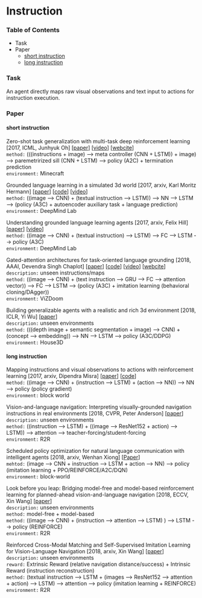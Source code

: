 # Instruction

### Table of Contents
- Task
- Paper
  - <a href="#short">short instruction</a>
  - <a href="#long">long instruction</a>

### Task
An agent directly maps raw visual observations and text input to actions for instruction execution.

### Paper

#### <a name="short">short instruction</a>

Zero-shot task generalization with multi-task deep reinforcement learning \[2017, ICML, Junhyuk Oh\] \[[paper](https://arxiv.org/pdf/1706.05064.pdf)\] \[[video](https://sites.google.com/a/umich.edu/junhyuk-oh/task-generalization)\] \[[webcite](https://sites.google.com/a/umich.edu/junhyuk-oh/task-generalization)\]<br/>
`method:` (((instructions + image) --> meta controller (CNN + LSTM)) + image) --> paremetrirized sill (CNN + LSTM) --> policy (A2C) + termination prediction<br/>
`environment:` Minecraft

Grounded language learning in a simulated 3d world \[2017, arxiv, Karl Moritz Hermann\] \[[paper](https://arxiv.org/pdf/1706.06551.pdf)\] \[[code](https://github.com/dai-dao/Grounded-Language-Learning-in-Pytorch)\] \[[video](https://www.youtube.com/watch?v=wJjdu1bPJ04&feature=youtu.be)\]<br/>
`method:` ((image --> CNN) + (textual instruction --> LSTM)) --> NN --> LSTM --> (policy (A3C) + autoencoder auxiliary task + language      prediction)<br/>
`environment:` DeepMind Lab

Understanding grounded language learning agents \[2017, arxiv, Felix Hill\] \[[paper](https://arxiv.org/pdf/1710.09867.pdf)\] \[[video](https://www.youtube.com/watch?v=9vY8D4wuEV0)\]<br/>
`method:` ((image --> CNN) + (textual instruction) --> LSTM) --> FC --> LSTM --> policy (A3C)<br/>
`environment:` DeepMind Lab

Gated-attention architectures for task-oriented language grounding \[2018, AAAI, Devendra Singh Chaplot\] \[[paper](https://www.aaai.org/ocs/index.php/AAAI/AAAI18/paper/viewFile/17425/16578)\] \[[code](https://github.com/devendrachaplot/DeepRL-Grounding)\] \[[video](https://github.com/devendrachaplot/DeepRL-Grounding)\] \[[webcite](https://sites.google.com/view/gated-attention/home)\]<br/>
`description:` unseen instructions/maps<br/>
`method:` ((image --> CNN) + (text instruction --> GRU --> FC --> attention vector)) --> FC --> LSTM --> (policy (A3C) + imitation learning (behavioral cloning/DAgger))<br/>
`environment:` ViZDoom

Building generalizable agents with a realistic and rich 3d environment \[2018, ICLR, Yi Wu\] \[[paper](https://arxiv.org/pdf/1801.02209.pdf?utm_content=buffer53a22&utm_medium=social&utm_source=twitter.com&utm_campaign=buffer)\]<br/>
`description:` unseen environments<br/>
`method:` (((depth image + semantic segmentation + image) --> CNN) + (concept --> embedding)) --> NN --> LSTM --> policy (A3C/DDPG)<br/>
`environment:` House3D

#### <a name="long">long instruction</a>

Mapping instructions and visual observations to actions with reinforcement learning \[2017, arxiv, Dipendra Misra\] \[[paper](https://arxiv.org/pdf/1704.08795.pdf)\] \[[code](https://github.com/lil-lab/blocks)\]<br/>
`method:` ((image --> CNN) + (instruction --> LSTM) + (action --> NN)) --> NN --> policy (policy gradient)<br/>
`environment:` block world

Vision-and-language navigation: Interpreting visually-grounded navigation instructions in real environments \[2018, CVPR, Peter Anderson\] \[[paper](http://openaccess.thecvf.com/content_cvpr_2018/papers/Anderson_Vision-and-Language_Navigation_Interpreting_CVPR_2018_paper.pdf)\]<br/>
`description:` unseen environments<br/>
`method:` ((instruction --> LSTM) + ((image --> ResNet152 + action) --> LSTM)) --> attention --> teacher-forcing/student-forcing<br/>
`environment:` R2R

Scheduled policy optimization for natural language communication with intelligent agents \[2018, arxiv, Wenhan Xiong\] \[[Paper](https://arxiv.org/pdf/1806.06187.pdf)\]<br/>
`mehtod:` (image --> CNN + instruction --> LSTM + action --> NN) --> policy (imitation learning + PPO/REINFORCE/A2C/DQN)<br/>
`environment:` block-world

Look before you leap: Bridging model-free and model-based reinforcement learning for planned-ahead vision-and-language navigation \[2018, ECCV, Xin Wang\] \[[paper](http://openaccess.thecvf.com/content_ECCV_2018/papers/Xin_Wang_Look_Before_You_ECCV_2018_paper.pdf)\]<br/>
`description:` unseen environments<br/>
`method:` model-free + model-based<br/>
`method:` ((image --> CNN) + (instruction --> attention --> LSTM) ) --> LSTM --> policy (REINFORCE)<br/>
`environment:` R2R

Reinforced Cross-Modal Matching and Self-Supervised Imitation Learning for Vision-Language Navigation \[2018, arxiv, Xin Wang\] \[[paper](https://arxiv.org/pdf/1811.10092.pdf)\]<br/>
`description:` unseen environments<br/>
`reward:` Extrinsic Reward (relative navigation distance/success) + Intrinsic Reward (instruction reconstruction)<br/>
`method:` (textual instruction --> LSTM + (images --> ResNet152 --> attention + action) --> LSTM) --> attention --> policy (imitation learning + REINFORCE)<br/>
`environment:` R2R
